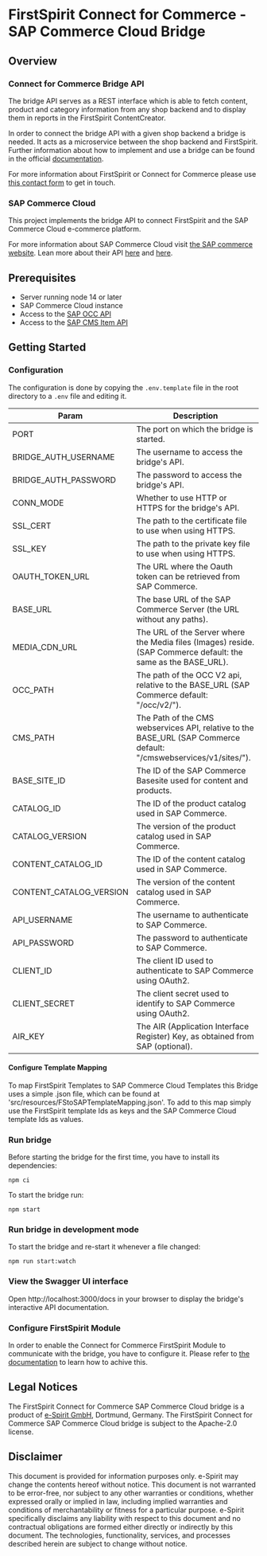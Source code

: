 # FirstSpirit Connect for Commerce - SAP Commerce Cloud Bridge

## Overview

### Connect for Commerce Bridge API

The bridge API serves as a REST interface which is able to fetch content, product and category information from any shop backend and to display them in reports in the FirstSpirit ContentCreator.

In order to connect the bridge API with a given shop backend a bridge is needed. It acts as a microservice between the shop backend and FirstSpirit. Further information about how to implement and use a bridge can be found in the official [documentation](https://docs.e-spirit.com/ecom/fsconnect-com/FirstSpirit_Connect_for_Commerce_Documentation_EN.html).

For more information about FirstSpirit or Connect for Commerce please use [this contact form](https://www.e-spirit.com/en/contact-us/) to get in touch.

### SAP Commerce Cloud

This project implements the bridge API to connect FirstSpirit and the SAP Commerce Cloud e-commerce platform.

For more information about SAP Commerce Cloud visit [the SAP commerce website](https://www.sap.com/products/crm/e-commerce-platforms.html).
Lean more about their API [here](https://help.sap.com/docs/SAP_COMMERCE/4c33bf189ab9409e84e589295c36d96e/620a19f591cf4846a0160c74754c43b2.html?version=1905&locale=en-US) and [here](https://help.sap.com/docs/SAP_COMMERCE/9d346683b0084da2938be8a285c0c27a/95e7d463fe704627a153685ff6a581e3.html?version=1811&locale=en-US).


## Prerequisites
- Server running node 14 or later
- SAP Commerce Cloud instance
- Access to the [SAP OCC API](https://help.sap.com/docs/SAP_COMMERCE/4c33bf189ab9409e84e589295c36d96e/620a19f591cf4846a0160c74754c43b2.html?version=1905&locale=en-US)
- Access to the [SAP CMS Item API](https://help.sap.com/docs/SAP_COMMERCE/9d346683b0084da2938be8a285c0c27a/95e7d463fe704627a153685ff6a581e3.html?version=1811&locale=en-US)

## Getting Started

### Configuration
The configuration is done by copying the `.env.template` file in the root directory to a `.env` file and editing it.

| Param                   | Description                                                                                                        |
| ----------------------- | ------------------------------------------------------------------------------------------------------------------ |
| PORT                    | The port on which the bridge is started.                                                                           |
| BRIDGE_AUTH_USERNAME    | The username to access the bridge's API.                                                                           |
| BRIDGE_AUTH_PASSWORD    | The password to access the bridge's API.                                                                           |
| CONN_MODE               | Whether to use HTTP or HTTPS for the bridge's API.                                                                 |
| SSL_CERT                | The path to the certificate file to use when using HTTPS.                                                          |
| SSL_KEY                 | The path to the private key file to use when using HTTPS.                                                          |
| OAUTH_TOKEN_URL         | The URL where the Oauth token can be retrieved from SAP Commerce.                                                  |
| BASE_URL                | The base URL of the SAP Commerce Server (the URL without any paths).                                               |
| MEDIA_CDN_URL           | The URL of the Server where the Media files (Images) reside. (SAP Commerce default: the same as the BASE_URL).     |
| OCC_PATH                | The path of the OCC V2 api, relative to the BASE_URL (SAP Commerce default: "/occ/v2/").                           |
| CMS_PATH                | The Path of the CMS webservices API, relative to the BASE_URL (SAP Commerce default: "/cmswebservices/v1/sites/"). |
| BASE_SITE_ID            | The ID of the SAP Commerce Basesite used for content and products.                                                 |
| CATALOG_ID              | The ID of the product catalog used in SAP Commerce.                                                                |
| CATALOG_VERSION         | The version of the product catalog used in SAP Commerce.                                                           |
| CONTENT_CATALOG_ID      | The ID of the content catalog used in SAP Commerce.                                                                |
| CONTENT_CATALOG_VERSION | The version of the content catalog used in SAP Commerce.                                                           |
| API_USERNAME            | The username to authenticate to SAP Commerce.                                                                      |
| API_PASSWORD            | The password to authenticate to SAP Commerce.                                                                      |
| CLIENT_ID               | The client ID used to authenticate to SAP Commerce using OAuth2.                                                   |
| CLIENT_SECRET           | The client secret used to identify to SAP Commerce using OAuth2.                                                   |
| AIR_KEY                 | The AIR (Application Interface Register) Key, as obtained from SAP (optional).                                     |

#### Configure Template Mapping
To map FirstSpirit Templates to SAP Commerce Cloud Templates this Bridge uses a simple .json file, which can be found at 'src/resources/FStoSAPTemplateMapping.json'.
To add to this map simply use the FirstSpirit template Ids as keys and the SAP Commerce Cloud template Ids as values.

### Run bridge
Before starting the bridge for the first time, you have to install its dependencies:
```
npm ci
```

To start the bridge run:

```
npm start
```

### Run bridge in development mode
To start the bridge and re-start it whenever a file changed:
```
npm run start:watch
```

### View the Swagger UI interface

Open http://localhost:3000/docs in your browser to display the bridge's interactive API documentation.

### Configure FirstSpirit Module
In order to enable the Connect for Commerce FirstSpirit Module to communicate with the bridge, you have to configure it. Please refer to [the documentation](https://docs.e-spirit.com/ecom/fsconnect-com/FirstSpirit_Connect_for_Commerce_Documentation_EN.html#install_pcomp) to learn how to achive this. 

## Legal Notices
The FirstSpirit Connect for Commerce SAP Commerce Cloud bridge is a product of [e-Spirit GmbH](http://www.e-spirit.com/), Dortmund, Germany. The FirstSpirit Connect for Commerce SAP Commerce Cloud bridge is subject to the Apache-2.0 license.

## Disclaimer
This document is provided for information purposes only. e-Spirit may change the contents hereof without notice. This document is not warranted to be error-free, nor subject to any other warranties or conditions, whether expressed orally or implied in law, including implied warranties and conditions of merchantability or fitness for a particular purpose. e-Spirit specifically disclaims any liability with respect to this document and no contractual obligations are formed either directly or indirectly by this document. The technologies, functionality, services, and processes described herein are subject to change without notice.